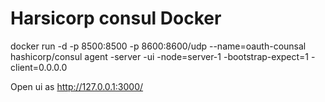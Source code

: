 
# Harsicorp consul Docker
docker run -d -p 8500:8500 -p 8600:8600/udp --name=oauth-counsal hashicorp/consul agent -server -ui -node=server-1 -bootstrap-expect=1 -client=0.0.0.0



Open ui as 
http://127.0.0.1:3000/